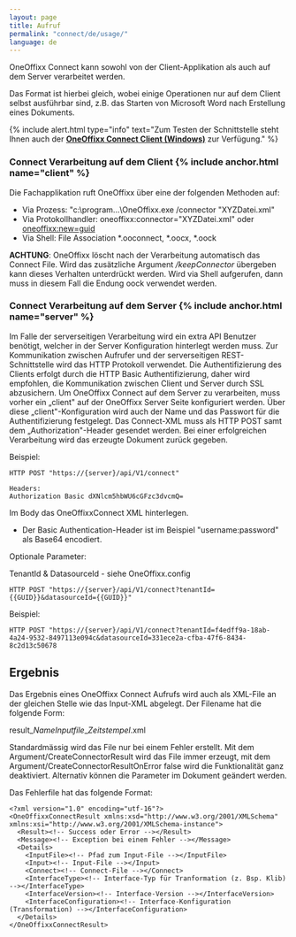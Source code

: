```yaml
---
layout: page
title: Aufruf
permalink: "connect/de/usage/"
language: de
---
```


OneOffixx Connect kann sowohl von der Client-Applikation als auch auf dem Server verarbeitet werden. 

Das Format ist hierbei gleich, wobei einige Operationen nur auf dem Client selbst ausführbar sind, z.B. das Starten von Microsoft Word nach Erstellung eines Dokuments. 

{% include alert.html type="info" text="Zum Testen der Schnittstelle steht Ihnen auch der <b><a href='https://github.com/Sevitec/oneoffixx-connectclient/releases/latest'>OneOffixx Connect Client (Windows)</a></b> zur Verfügung." %}

### Connect Verarbeitung auf dem Client {% include anchor.html name="client" %}

Die Fachapplikation ruft OneOffixx über eine der folgenden Methoden auf:

* Via Prozess: "c:\\program…\OneOffixx.exe /connector "XYZDatei.xml"
* Via Protokollhandler: oneoffixx:connector="XYZDatei.xml" oder <a href='oneoffixx:new=1d93046c-b3a2-4e96-ab5f-5b9b60afa86e'>oneoffixx:new=guid</a>
* Via Shell: File Association *.ooconnect, *.oocx, *.oock

__ACHTUNG__: OneOffixx löscht nach der Verarbeitung automatisch das Connect File. Wird das zusätzliche Argument _/keepConnector_ übergeben kann dieses Verhalten unterdrückt werden. Wird via Shell aufgerufen, dann muss in diesem Fall die Endung oock verwendet werden.

### Connect Verarbeitung auf dem Server {% include anchor.html name="server" %}

Im Falle der serverseitigen Verarbeitung wird ein extra API Benutzer benötigt, welcher in der Server Konfiguration hinterlegt werden muss.
Zur Kommunikation zwischen Aufrufer und der serverseitigen REST-Schnittstelle wird das HTTP Protokoll verwendet. Die Authentifizierung des Clients erfolgt durch die HTTP Basic Authentifizierung, daher wird empfohlen, die Kommunikation zwischen Client und Server durch SSL abzusichern.
Um OneOffixx Connect auf dem Server zu verarbeiten, muss vorher ein „client" auf der OneOffixx Server Seite konfiguriert werden. Über diese „client"-Konfiguration wird auch der Name und das Passwort für die Authentifizierung festgelegt.
Das Connect-XML muss als HTTP POST samt dem „Authorization"-Header gesendet werden. Bei einer erfolgreichen Verarbeitung wird das erzeugte Dokument zurück gegeben.

Beispiel: 

    HTTP POST "https://{server}/api/V1/connect"

    Headers: 
    Authorization Basic dXNlcm5hbWU6cGFzc3dvcmQ=

Im Body das OneOffixxConnect XML hinterlegen.

* Der Basic Authentication-Header ist im Beispiel "username:password" als Base64 encodiert.

Optionale Parameter:

TenantId & DatasourceId - siehe OneOffixx.config 

    HTTP POST "https://{server}/api/V1/connect?tenantId={{GUID}}&datasourceId={{GUID}}"

Beispiel:

    HTTP POST "https://{server}/api/V1/connect?tenantId=f4edff9a-18ab-4a24-9532-8497113e094c&datasourceId=331ece2a-cfba-47f6-8434-8c2d13c50678

## Ergebnis

Das Ergebnis eines OneOffixx Connect Aufrufs wird auch als XML-File an der gleichen Stelle wie das Input-XML abgelegt. Der Filename hat die folgende Form:

result\_*NameInputfile*\_*Zeitstempel*.xml

Standardmässig wird das File nur bei einem Fehler erstellt. Mit dem Argument/CreateConnectorResult wird das File immer erzeugt, mit dem Argument/CreateConnectorResultOnError false wird die Funktionalität ganz deaktiviert. Alternativ können die Parameter im Dokument geändert werden.

Das Fehlerfile hat das folgende Format:

    <?xml version="1.0" encoding="utf-16"?>
    <OneOffixxConnectResult xmlns:xsd="http://www.w3.org/2001/XMLSchema" xmlns:xsi="http://www.w3.org/2001/XMLSchema-instance">
      <Result><!-- Success oder Error --></Result>
      <Message><!-- Exception bei einem Fehler --></Message>
      <Details>
        <InputFile><!-- Pfad zum Input-File --></InputFile>
        <Input><!-- Input-File --></Input>
        <Connect><!-- Connect-File --></Connect>
        <InterfaceType><!-- Interface-Typ für Tranformation (z. Bsp. Klib) --></InterfaceType>
        <InterfaceVersion><!-- Interface-Version --></InterfaceVersion>
        <InterfaceConfiguration><!-- Interface-Konfiguration (Transformation) --></InterfaceConfiguration>
      </Details>
    </OneOffixxConnectResult>
